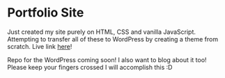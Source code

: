 # Portfolio Site

Just created my site purely on HTML, CSS and vanilla JavaScript. Attempting to transfer all of these to WordPress by creating a theme from scratch. Live link [here]('https://cvdsoto.netlify.app')!

Repo for the WordPress coming soon! I also want to blog about it too! Please keep your fingers crossed I will accomplish this :D
